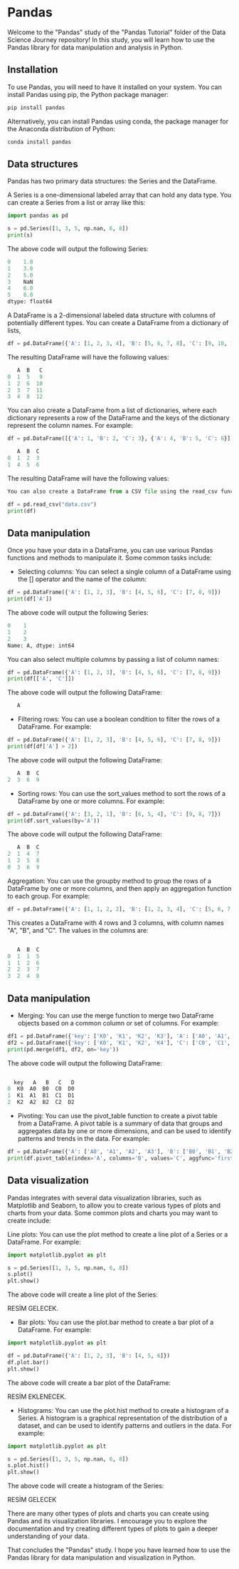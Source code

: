 # Pandas

Welcome to the "Pandas" study of the "Pandas Tutorial" folder of the Data Science Journey repository! In this study, you will learn how to use the Pandas library for data manipulation and analysis in Python.

## Installation

To use Pandas, you will need to have it installed on your system. 
You can install Pandas using pip, the Python package manager:

```Python
pip install pandas
```


Alternatively, you can install Pandas using conda, the package manager for the Anaconda distribution of Python:

```Python
conda install pandas
```

## Data structures

Pandas has two primary data structures: the Series and the DataFrame.

A Series is a one-dimensional labeled array that can hold any data type. You can create a Series from a list or array like this:


```Python
import pandas as pd

s = pd.Series([1, 3, 5, np.nan, 6, 8])
print(s)
```

The above code will output the following Series:

```Python
0    1.0
1    3.0
2    5.0
3    NaN
4    6.0
5    8.0
dtype: float64
```


A DataFrame is a 2-dimensional labeled data structure with columns of potentially different types. 
You can create a DataFrame from a dictionary of lists,

```Python
df = pd.DataFrame({'A': [1, 2, 3, 4], 'B': [5, 6, 7, 8], 'C': [9, 10, 11, 12]})
```

The resulting DataFrame will have the following values:

```Python
   A  B   C
0  1  5   9
1  2  6  10
2  3  7  11
3  4  8  12
```

You can also create a DataFrame from a list of dictionaries, where each dictionary represents a row of the DataFrame and the keys of the dictionary represent the column names. For example:

```Python
df = pd.DataFrame([{'A': 1, 'B': 2, 'C': 3}, {'A': 4, 'B': 5, 'C': 6}])
```

```Python
   A  B  C
0  1  2  3
1  4  5  6
```


The resulting DataFrame will have the following values:

```Python
You can also create a DataFrame from a CSV file using the read_csv function:
```

```Python
df = pd.read_csv("data.csv")
print(df)
```


## Data manipulation
Once you have your data in a DataFrame, you can use various Pandas functions and methods to manipulate it. Some common tasks include:

- Selecting columns: You can select a single column of a DataFrame using the [] operator and the name of the column:

```Python
df = pd.DataFrame({'A': [1, 2, 3], 'B': [4, 5, 6], 'C': [7, 8, 9]})
print(df['A'])
```

The above code will output the following Series:

```Python
0    1
1    2
2    3
Name: A, dtype: int64
```

You can also select multiple columns by passing a list of column names:

```Python
df = pd.DataFrame({'A': [1, 2, 3], 'B': [4, 5, 6], 'C': [7, 8, 9]})
print(df[['A', 'C']])
```

The above code will output the following DataFrame:

```Python
   A
```


- Filtering rows: You can use a boolean condition to filter the rows of a DataFrame. For example:

```Python
df = pd.DataFrame({'A': [1, 2, 3], 'B': [4, 5, 6], 'C': [7, 8, 9]})
print(df[df['A'] > 2])
```

The above code will output the following DataFrame:

```Python
   A  B  C
2  3  6  9
```

- Sorting rows: You can use the sort_values method to sort the rows of a DataFrame by one or more columns. For example:

```Python
df = pd.DataFrame({'A': [3, 2, 1], 'B': [6, 5, 4], 'C': [9, 8, 7]})
print(df.sort_values(by='A'))
```

The above code will output the following DataFrame:

```Python
   A  B  C
2  1  4  7
1  2  5  8
0  3  6  9
```

Aggregation: You can use the groupby method to group the rows of a DataFrame by one or more columns, and then apply an aggregation function to each group. For example:


```Python
df = pd.DataFrame({'A': [1, 1, 2, 2], 'B': [1, 2, 3, 4], 'C': [5, 6, 7, 8]})
```

This creates a DataFrame with 4 rows and 3 columns, with column names "A", "B", and "C". The values in the columns are:
```Python

   A  B  C
0  1  1  5
1  1  2  6
2  2  3  7
3  2  4  8
```

## Data manipulation
- Merging: You can use the merge function to merge two DataFrame objects based on a common column or set of columns. For example:

```Python
df1 = pd.DataFrame({'key': ['K0', 'K1', 'K2', 'K3'], 'A': ['A0', 'A1', 'A2', 'A3'], 'B': ['B0', 'B1', 'B2', 'B3']})
df2 = pd.DataFrame({'key': ['K0', 'K1', 'K2', 'K4'], 'C': ['C0', 'C1', 'C2', 'C3'], 'D': ['D0', 'D1', 'D2', 'D3']})
print(pd.merge(df1, df2, on='key'))
```

The above code will output the following DataFrame:

```Python

  key   A   B   C   D
0  K0  A0  B0  C0  D0
1  K1  A1  B1  C1  D1
2  K2  A2  B2  C2  D2
```


- Pivoting: You can use the pivot_table function to create a pivot table from a DataFrame. 
A pivot table is a summary of data that groups and aggregates data by one or more dimensions, and can be used to identify patterns and trends in the data. For example:

```Python
df = pd.DataFrame({'A': ['A0', 'A1', 'A2', 'A3'], 'B': ['B0', 'B1', 'B2', 'B3'], 'C': ['C0', 'C1', 'C2', 'C3'], 'D': ['D0', 'D1', 'D2', 'D3']})
print(df.pivot_table(index='A', columns='B', values='C', aggfunc='first'))
```

## Data visualization
Pandas integrates with several data visualization libraries, such as Matplotlib and Seaborn, to allow you to create various types of plots and charts from your data. Some common plots and charts you may want to create include:

Line plots: You can use the plot method to create a line plot of a Series or a DataFrame. For example:

```Python
import matplotlib.pyplot as plt

s = pd.Series([1, 3, 5, np.nan, 6, 8])
s.plot()
plt.show()

```
The above code will create a line plot of the Series:

RESİM GELECEK.

- Bar plots: You can use the plot.bar method to create a bar plot of a DataFrame. For example:

```Python
import matplotlib.pyplot as plt

df = pd.DataFrame({'A': [1, 2, 3], 'B': [4, 5, 6]})
df.plot.bar()
plt.show()
```

The above code will create a bar plot of the DataFrame:

RESİM EKLENECEK.


- Histograms: You can use the plot.hist method to create a histogram of a Series. A histogram is a graphical representation of the distribution of a dataset, and can be used to identify patterns and outliers in the data. For example:

```Python
import matplotlib.pyplot as plt

s = pd.Series([1, 3, 5, np.nan, 6, 8])
s.plot.hist()
plt.show()
```

The above code will create a histogram of the Series:

RESİM GELECEK

There are many other types of plots and charts you can create using Pandas and its visualization libraries. I encourage you to explore the documentation and try creating different types of plots to gain a deeper understanding of your data.


That concludes the "Pandas" study. I hope you have learned how to use the Pandas library for data manipulation and visualization in Python.